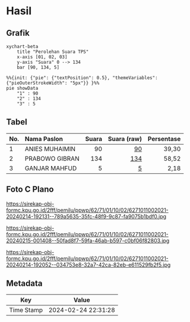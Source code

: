 # Hasil

## Grafik

```mermaid
xychart-beta
    title "Perolehan Suara TPS"
    x-axis [01, 02, 03]
    y-axis "Suara" 0 --> 134
    bar [90, 134, 5]
```

```mermaid
%%{init: {"pie": {"textPosition": 0.5}, "themeVariables": {"pieOuterStrokeWidth": "5px"}} }%%
pie showData
    "1" : 90
    "2" : 134
    "3" : 5
```

## Tabel

| No. | Nama Paslon    | Suara | Suara (raw) | Persentase |
|:--- |:-------------- | -----:| -----------:| ----------:|
| 1   | ANIES MUHAIMIN | 90    | [90][p-1]   | 39,30      |
| 2   | PRABOWO GIBRAN | 134   | [134][p-2]  | 58,52      |
| 3   | GANJAR MAHFUD  | 5     | [5][p-3]    | 2,18       |


[p-1]: https://github.com/gigit-pemilu/pemilu-2024-62-kalimantan-tengah/blob/main/pilpres/hitung-suara/sub/62-kalimantan-tengah/sub/71-kota-palangkaraya/sub/01-pahandut/sub/1002-panarung/sub/021-tps/sub/paslon-1.txt
[p-2]: https://github.com/gigit-pemilu/pemilu-2024-62-kalimantan-tengah/blob/main/pilpres/hitung-suara/sub/62-kalimantan-tengah/sub/71-kota-palangkaraya/sub/01-pahandut/sub/1002-panarung/sub/021-tps/sub/paslon-2.txt
[p-3]: https://github.com/gigit-pemilu/pemilu-2024-62-kalimantan-tengah/blob/main/pilpres/hitung-suara/sub/62-kalimantan-tengah/sub/71-kota-palangkaraya/sub/01-pahandut/sub/1002-panarung/sub/021-tps/sub/paslon-3.txt

## Foto C Plano

https://sirekap-obj-formc.kpu.go.id/2fff/pemilu/ppwp/62/71/01/10/02/6271011002021-20240214-192131--789a5635-35fc-48f9-9c87-fa9075b1bdf0.jpg

https://sirekap-obj-formc.kpu.go.id/2fff/pemilu/ppwp/62/71/01/10/02/6271011002021-20240215-001408--50fad8f7-59fa-46ab-b597-c0bf06f82803.jpg

https://sirekap-obj-formc.kpu.go.id/2fff/pemilu/ppwp/62/71/01/10/02/6271011002021-20240214-192052--034753e8-32a7-42ca-82eb-e611529fb2f5.jpg


## Metadata

| Key        | Value               |
| ---------- | ------------------- |
| Time Stamp | 2024-02-24 22:31:28 |



